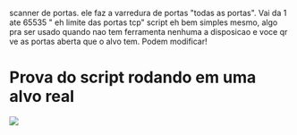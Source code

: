 scanner de portas.
ele faz a varredura de portas "todas as portas".
Vai da 1 ate 65535 " eh limite das portas tcp"
script eh bem simples mesmo, algo pra ser usado quando nao tem ferramenta nenhuma a disposicao e voce qr ve as portas aberta que o alvo tem.
Podem modificar!


# Prova do script rodando em uma alvo real
<img src="https://user-images.githubusercontent.com/43188449/91522321-59767b00-e8d0-11ea-98cc-c8eb7b3ea929.png">
